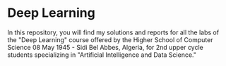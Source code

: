 ﻿# Deep Learning
In this repository, you will find my solutions and reports for all the labs of the "Deep Learning" course offered by the Higher School of Computer Science 08 May 1945 - Sidi Bel Abbes, Algeria, for 2nd upper cycle students specializing in "Artificial Intelligence and Data Science."
